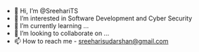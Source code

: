 - 👋 Hi, I’m @SreehariTS
- 👀 I’m interested in Software Development and Cyber Security
- 🌱 I’m currently learning ...
- 💞️ I’m looking to collaborate on ...
- 📫 How to reach me - sreeharisudarshan@gmail.com

<!---
SreehariTS/SreehariTS is a ✨ special ✨ repository because its `README.md` (this file) appears on your GitHub profile.
You can click the Preview link to take a look at your changes.
--->
